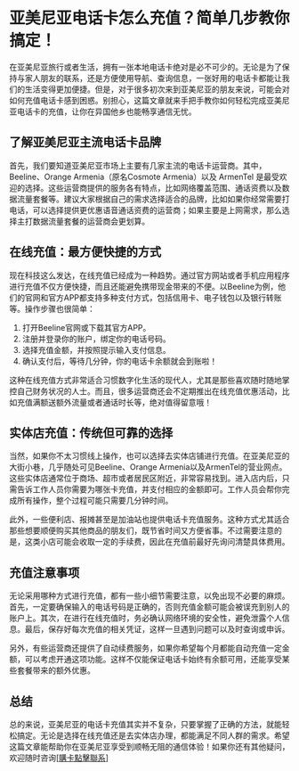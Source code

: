 # 亚美尼亚电话卡怎么充值？简单几步教你搞定！

在亚美尼亚旅行或者生活，拥有一张本地电话卡绝对是必不可少的。无论是为了保持与家人朋友的联系，还是方便使用导航、查询信息，一张好用的电话卡都能让我们的生活变得更加便捷。但是，对于很多初次来到亚美尼亚的朋友来说，可能会对如何充值电话卡感到困惑。别担心，这篇文章就来手把手教你如何轻松完成亚美尼亚电话卡的充值，让你在异国他乡也能畅享通信无忧。

## 了解亚美尼亚主流电话卡品牌

首先，我们要知道亚美尼亚市场上主要有几家主流的电话卡运营商。其中，Beeline、Orange Armenia（原名Cosmote Armenia）以及 ArmenTel 是最受欢迎的选择。这些运营商提供的服务各有特点，比如网络覆盖范围、通话资费以及数据流量套餐等。建议大家根据自己的需求选择适合的品牌，比如如果你经常需要打电话，可以选择提供更优惠语音通话资费的运营商；如果主要是上网需求，那么选择主打数据流量套餐的运营商会更划算。

## 在线充值：最方便快捷的方式

现在科技这么发达，在线充值已经成为一种趋势。通过官方网站或者手机应用程序进行充值不仅方便快捷，而且还能避免携带现金带来的不便。以Beeline为例，他们的官网和官方APP都支持多种支付方式，包括信用卡、电子钱包以及银行转账等。操作步骤也很简单：

1. 打开Beeline官网或下载其官方APP。
2. 注册并登录你的账户，绑定你的电话号码。
3. 选择充值金额，并按照提示输入支付信息。
4. 确认支付后，等待几分钟，你的电话卡余额就会到账啦！

这种在线充值方式非常适合习惯数字化生活的现代人，尤其是那些喜欢随时随地掌控自己财务状况的人士。而且，很多运营商还会不定期推出在线充值优惠活动，比如充值满额送额外流量或者通话时长等，绝对值得留意哦！

## 实体店充值：传统但可靠的选择

当然，如果你不太习惯线上操作，也可以选择去实体店铺进行充值。在亚美尼亚的大街小巷，几乎随处可见Beeline、Orange Armenia以及ArmenTel的营业网点。这些实体店通常位于商场、超市或者居民区附近，非常容易找到。进入店内后，只需告诉工作人员你需要为哪张卡充值，并支付相应的金额即可。工作人员会帮你完成所有操作，整个过程可能只需要几分钟时间。

此外，一些便利店、报摊甚至是加油站也提供电话卡充值服务。这种方式尤其适合那些想要顺便购买其他商品的朋友们，既节省时间又方便省事。不过需要注意的是，这类小店可能会收取一定的手续费，因此在充值前最好先询问清楚具体费用。

## 充值注意事项

无论采用哪种方式进行充值，都有一些小细节需要注意，以免出现不必要的麻烦。首先，一定要确保输入的电话号码是正确的，否则充值金额可能会被误充到别人的账户上。其次，在进行在线充值时，务必确认网络环境的安全性，避免泄露个人信息。最后，保存好每次充值的相关凭证，这样一旦遇到问题可以及时查询或申诉。

另外，有些运营商还提供了自动续费服务，如果你希望每个月都能自动充值一定金额，可以考虑开通这项功能。这样不仅能保证电话卡始终有余额可用，还能享受某些套餐带来的额外优惠。

## 总结

总的来说，亚美尼亚的电话卡充值其实并不复杂，只要掌握了正确的方法，就能轻松搞定。无论是选择在线充值还是去实体店办理，都能满足不同人群的需求。希望这篇文章能帮助你在亚美尼亚享受到顺畅无阻的通信体验！如果你还有其他疑问，欢迎随时咨询[[購卡點擊聯系](https://t.me/s/esim1088)]